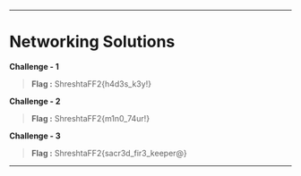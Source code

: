 -----------------------
# **Networking Solutions**

**Challenge - 1**
> **Flag :** ShreshtaFF2{h4d3s\_k3y!}

**Challenge - 2**
> **Flag :** ShreshtaFF2{m1n0\_74ur!}

**Challenge - 3**
> **Flag :** ShreshtaFF2{sacr3d\_fir3\_keeper@}


-----------------------